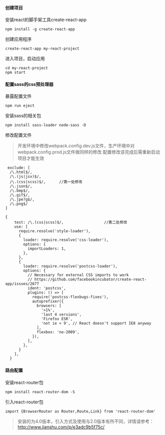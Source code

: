 #### 创建项目

安装react的脚手架工具create-react-app
  
    npm install -g create-react-app

创建应用程序

    create-react-app my-react-project

进入项目，启动应用

    cd my-react-project
    npm start


#### 配置sass的css预处理器

暴露配置文件

    npm run eject

安装sass的相关包

    npm install sass-loader node-sass -D

修改配置文件

> 开发环境中修改webpack.config.dev.js文件，生产环境中对webpack.config.prod.js文件做同样的修改
> 配置修改该完成后需重新启动项目才能生效
   
   	 exclude: [
      /\.html$/,
      /\.(js|jsx)$/,
      /\.(css|scss)$/,      //第一处修改
      /\.json$/,
      /\.bmp$/,
      /\.gif$/,
      /\.jpe?g$/,
      /\.png$/
    ]

    {
        test: /\.(css|scss)$/,                  //第二处修改
        use: [
          require.resolve('style-loader'),
          {
            loader: require.resolve('css-loader'),
            options: {
              importLoaders: 1,
            },
          },
          {
            loader: require.resolve('postcss-loader'),
            options: {
              // Necessary for external CSS imports to work
              // https://github.com/facebookincubator/create-react-app/issues/2677
              ident: 'postcss',
              plugins: () => [
                require('postcss-flexbugs-fixes'),
                autoprefixer({
                  browsers: [
                    '>1%',
                    'last 4 versions',
                    'Firefox ESR',
                    'not ie < 9', // React doesn't support IE8 anyway
                  ],
                  flexbox: 'no-2009',
                }),
              ],
            },
          }
        ],
      }

#### 路由配置

安装react-router包

	npm install react-router-dom -S


引入react-router包

	import {BrowserRouter as Router,Route,Link} from 'react-router-dom'

> 安装的为4.0版本，引入方式及使用与2.0版本有所不同，详情请参考：http://www.jianshu.com/p/e3adc9b5f75c/